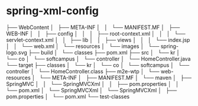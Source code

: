 # spring-xml-config

├── WebContent
│   ├── META-INF
│   │   └── MANIFEST.MF
│   ├── WEB-INF
│   │   ├── config
│   │   │   ├── root-context.xml
│   │   │   └── servlet-context.xml
│   │   ├── lib
│   │   ├── views
│   │   │   └── index.jsp
│   │   └── web.xml
│   └── resources
│       └── images
│           └── spring-logo.svg
├── build
│   └── classes
├── pom.xml
├── src
│   └── kr
│       └── co
│           └── softcampus
│               └── controller
│                   └── HomeController.java
└── target
    ├── classes
    │   └── kr
    │       └── co
    │           └── softcampus
    │               └── controller
    │                   └── HomeController.class
    ├── m2e-wtp
    │   └── web-resources
    │       └── META-INF
    │           ├── MANIFEST.MF
    │           └── maven
    │               ├── SpringMVC
    │               │   └── SpringMVCXml
    │               │       ├── pom.properties
    │               │       └── pom.xml
    │               └── SpringMVCXml
    │                   └── SpringMVCXml
    │                       ├── pom.properties
    │                       └── pom.xml
    └── test-classes
